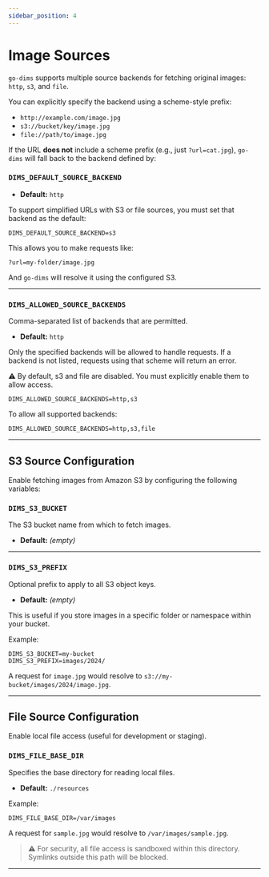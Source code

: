 ```yaml
---
sidebar_position: 4
---
```


# Image Sources

`go-dims` supports multiple source backends for fetching original images: `http`, `s3`, and `file`.

You can explicitly specify the backend using a scheme-style prefix:

- `http://example.com/image.jpg`
- `s3://bucket/key/image.jpg`
- `file://path/to/image.jpg`

If the URL **does not** include a scheme prefix (e.g., just `?url=cat.jpg`), `go-dims` will fall back to the backend defined by:

### `DIMS_DEFAULT_SOURCE_BACKEND`

- **Default:** `http`

To support simplified URLs with S3 or file sources, you must set that backend as the default:

```
DIMS_DEFAULT_SOURCE_BACKEND=s3
```

This allows you to make requests like:

```
?url=my-folder/image.jpg
```

And `go-dims` will resolve it using the configured S3.

---

### `DIMS_ALLOWED_SOURCE_BACKENDS`

Comma-separated list of backends that are permitted.

- **Default:** `http`

Only the specified backends will be allowed to handle requests. If a backend is not listed, requests using that scheme will return an error.

⚠️ By default, s3 and file are disabled. You must explicitly enable them to allow access.

```
DIMS_ALLOWED_SOURCE_BACKENDS=http,s3
```

To allow all supported backends:

```
DIMS_ALLOWED_SOURCE_BACKENDS=http,s3,file
```

---

## S3 Source Configuration

Enable fetching images from Amazon S3 by configuring the following variables:

### `DIMS_S3_BUCKET`

The S3 bucket name from which to fetch images.

- **Default:** *(empty)*

---

### `DIMS_S3_PREFIX`

Optional prefix to apply to all S3 object keys.

- **Default:** *(empty)*

This is useful if you store images in a specific folder or namespace within your bucket.

Example:
```
DIMS_S3_BUCKET=my-bucket  
DIMS_S3_PREFIX=images/2024/
```

A request for `image.jpg` would resolve to `s3://my-bucket/images/2024/image.jpg`.

---

## File Source Configuration

Enable local file access (useful for development or staging).

### `DIMS_FILE_BASE_DIR`

Specifies the base directory for reading local files.

- **Default:** `./resources`

Example:
```
DIMS_FILE_BASE_DIR=/var/images
```

A request for `sample.jpg` would resolve to `/var/images/sample.jpg`.

> ⚠️ For security, all file access is sandboxed within this directory. Symlinks outside this path will be blocked.

---